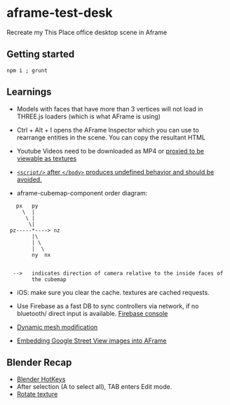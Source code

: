 # aframe-test-desk

Recreate my This Place office desktop scene in Aframe

## Getting started

```
npm i ; grunt
```

## Learnings

- Models with faces that have more than 3 vertices will not load in THREE.js loaders (which is what AFrame is using)
- Ctrl + Alt + I opens the AFrame Inspector which you can use to rearrange entities in the scene. You can
copy the resultant HTML

- Youtube Videos need to be downloaded as MP4 or [proxied to be viewable as textures](http://stackoverflow.com/questions/36298195/how-to-render-youtube-videos-as-a-texture-in-a-frame)
- [`<script/>` after `</body>` produces undefined behavior and should be avoided.](http://stackoverflow.com/q/3037725/4921124)
- aframe-cubemap-component order diagram:

```
   px   py
     \  |
      \ |
       \|
 pz-----*----> nz
        |\
        | \
        |  \
        ny  nx


  -->   indicates direction of camera relative to the inside faces of
        the cubemap
```
- iOS: make sure you clear the cache. textures are cached requests.
- Use Firebase as a fast DB to sync controllers via network, if no bluetooth/ direct input is available.
[Firebase console](https://console.firebase.google.com/)

- [Dynamic mesh modification](https://github.com/mrdoob/three.js/issues/1091)
- [Embedding Google Street View images into AFrame](http://stackoverflow.com/questions/39919377/can-i-embed-google-street-view-into-aframe)

## Blender Recap

- [Blender HotKeys](https://wiki.blender.org/index.php/Doc:2.4/Reference/Hotkeys/Edit)
- After selection (A to select all), TAB enters Edit mode.
- [Rotate texture](http://blender.stackexchange.com/questions/5608/rotate-object-texture)